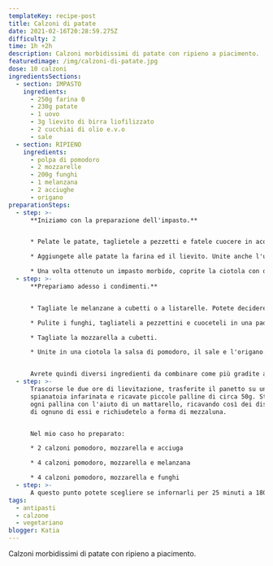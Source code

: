 ```yaml
---
templateKey: recipe-post
title: Calzoni di patate
date: 2021-02-16T20:28:59.275Z
difficulty: 2
time: 1h +2h
description: Calzoni morbidissimi di patate con ripieno a piacimento.
featuredimage: /img/calzoni-di-patate.jpg
dose: 10 calzoni
ingredientsSections:
  - section: IMPASTO
    ingredients:
      - 250g farina 0
      - 230g patate
      - 1 uovo
      - 3g lievito di birra liofilizzato
      - 2 cucchiai di olio e.v.o
      - sale
  - section: RIPIENO
    ingredients:
      - polpa di pomodoro
      - 2 mozzarelle
      - 200g funghi
      - 1 melanzana
      - 2 acciughe
      - origano
preparationSteps:
  - step: >-
      **Iniziamo con la preparazione dell'impasto.**


      * Pelate le patate, taglietele a pezzetti e fatele cuocere in acqua leggermente salata. Quando saranno cotte, scolatele e fatele raffreddare leggermente. Schiacciatele quindi in una ciotola abbastanza capiente.

      * Aggiungete alle patate la farina ed il lievito. Unite anche l'uovo, l'olio, il sale e lavorate tutti gli ingredienti insieme. 

      * Una volta ottenuto un impasto morbido, coprite la ciotola con della pellicola e lasciate lievitare per due ore a temperatura ambiente.
  - step: >-
      **Prepariamo adesso i condimenti.**


      * Tagliate le melanzane a cubetti o a listarelle. Potete decidere se friggerle o arrostirle.

      * Pulite i funghi, tagliateli a pezzettini e cuoceteli in una padella con un filo d'olio. Anche in questo caso potete decidere se aggiungere altri ingredienti o insaporirli con spezie.

      * Tagliate la mozzarella a cubetti.

      * Unite in una ciotola la salsa di pomodoro, il sale e l'origano. 


      Avrete quindi diversi ingredienti da combinare come più gradite all'interno dei calzoni.
  - step: >-
      Trascorse le due ore di lievitazione, trasferite il panetto su una
      spianatoia infarinata e ricavate piccole palline di circa 50g. Stendete
      ogni pallina con l'aiuto di un mattarello, ricavando così dei dischi di circa 8 cm di diametro. Ponete il condimento al centro
      di ognuno di essi e richiudetelo a forma di mezzaluna. 


      Nel mio caso ho preparato:

      * 2 calzoni pomodoro, mozzarella e acciuga

      * 4 calzoni pomodoro, mozzarella e melanzana

      * 4 calzoni pomodoro, mozzarella e funghi
  - step: >-
      A questo punto potete scegliere se infornarli per 25 minuti a 180 gradi oppure se friggerli.
tags:
  - antipasti
  - calzone
  - vegetariano
blogger: Katia
---
```

Calzoni morbidissimi di patate con ripieno a piacimento.